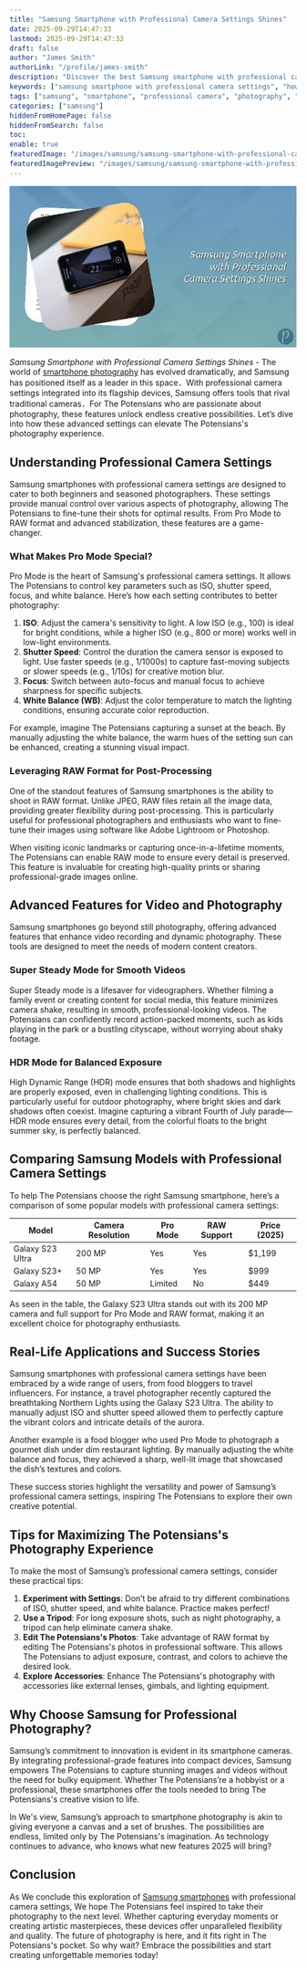 ```yaml
---
title: "Samsung Smartphone with Professional Camera Settings Shines"
date: 2025-09-29T14:47:33
lastmod: 2025-09-29T14:47:33
draft: false
author: "James Smith"
authorLink: "/profile/james-smith"
description: "Discover the best Samsung smartphone with professional camera settings. Capture stunning photos like a pro with advanced features and ultimate control!"
keywords: ["samsung smartphone with professional camera settings", "how to use samsung professional camera settings", "best samsung phone for photography 2025"]
tags: ["samsung", "smartphone", "professional camera", "photography", "settings"]
categories: ["samsung"]
hiddenFromHomePage: false
hiddenFromSearch: false
toc:
enable: true
featuredImage: "/images/samsung/samsung-smartphone-with-professional-camera-settings-shines.jpg"
featuredImagePreview: "/images/samsung/samsung-smartphone-with-professional-camera-settings-shines.jpg"
---
```


![Samsung Smartphone with Professional Camera Settings Shines](/images/samsung/samsung-smartphone-with-professional-camera-settings-shines.jpg)


*Samsung Smartphone with Professional Camera Settings Shines* - The world of [smartphone photography](/samsung/authentic-samsung-smartphone-photography-gear) has evolved dramatically, and Samsung has positioned itself as a leader in this space．With professional camera settings integrated into its flagship devices, Samsung offers tools that rival traditional cameras．For The Potensians who are passionate about photography, these features unlock endless creative possibilities. Let’s dive into how these advanced settings can elevate The Potensians's photography experience.

## Understanding Professional Camera Settings

Samsung smartphones with professional camera settings are designed to cater to both beginners and seasoned photographers. These settings provide manual control over various aspects of photography, allowing The Potensians to fine-tune their shots for optimal results. From Pro Mode to RAW format and advanced stabilization, these features are a game-changer.

### What Makes Pro Mode Special?

Pro Mode is the heart of Samsung's professional camera settings. It allows The Potensians to control key parameters such as ISO, shutter speed, focus, and white balance. Here’s how each setting contributes to better photography:

1. **ISO**: Adjust the camera's sensitivity to light. A low ISO (e.g., 100) is ideal for bright conditions, while a higher ISO (e.g., 800 or more) works well in low-light environments.
2. **Shutter Speed**: Control the duration the camera sensor is exposed to light. Use faster speeds (e.g., 1/1000s) to capture fast-moving subjects or slower speeds (e.g., 1/10s) for creative motion blur.
3. **Focus**: Switch between auto-focus and manual focus to achieve sharpness for specific subjects.
4. **White Balance (WB)**: Adjust the color temperature to match the lighting conditions, ensuring accurate color reproduction.

For example, imagine The Potensians capturing a sunset at the beach. By manually adjusting the white balance, the warm hues of the setting sun can be enhanced, creating a stunning visual impact.

### Leveraging RAW Format for Post-Processing

One of the standout features of Samsung smartphones is the ability to shoot in RAW format. Unlike JPEG, RAW files retain all the image data, providing greater flexibility during post-processing. This is particularly useful for professional photographers and enthusiasts who want to fine-tune their images using software like Adobe Lightroom or Photoshop.

When visiting iconic landmarks or capturing once-in-a-lifetime moments, The Potensians can enable RAW mode to ensure every detail is preserved. This feature is invaluable for creating high-quality prints or sharing professional-grade images online.

## Advanced Features for Video and Photography

Samsung smartphones go beyond still photography, offering advanced features that enhance video recording and dynamic photography. These tools are designed to meet the needs of modern content creators.

### Super Steady Mode for Smooth Videos

Super Steady mode is a lifesaver for videographers. Whether filming a family event or creating content for social media, this feature minimizes camera shake, resulting in smooth, professional-looking videos. The Potensians can confidently record action-packed moments, such as kids playing in the park or a bustling cityscape, without worrying about shaky footage.

### HDR Mode for Balanced Exposure

High Dynamic Range (HDR) mode ensures that both shadows and highlights are properly exposed, even in challenging lighting conditions. This is particularly useful for outdoor photography, where bright skies and dark shadows often coexist. Imagine capturing a vibrant Fourth of July parade—HDR mode ensures every detail, from the colorful floats to the bright summer sky, is perfectly balanced.

## Comparing Samsung Models with Professional Camera Settings

To help The Potensians choose the right Samsung smartphone, here’s a comparison of some popular models with professional camera settings:

<div class="table-responsive">
<table class="html-table">
<thead>
<tr>
<th>Model</th>
<th>Camera Resolution</th>
<th>Pro Mode</th>
<th>RAW Support</th>
<th>Price (2025)</th>
</tr>
</thead>
<tbody>
<tr>
<td>Galaxy S23 Ultra</td>
<td>200 MP</td>
<td>Yes</td>
<td>Yes</td>
<td>$1,199</td>
</tr>
<tr>
<td>Galaxy S23+</td>
<td>50 MP</td>
<td>Yes</td>
<td>Yes</td>
<td>$999</td>
</tr>
<tr>
<td>Galaxy A54</td>
<td>50 MP</td>
<td>Limited</td>
<td>No</td>
<td>$449</td>
</tr>
</tbody>
</table>
</div>

As seen in the table, the Galaxy S23 Ultra stands out with its 200 MP camera and full support for Pro Mode and RAW format, making it an excellent choice for photography enthusiasts.

## Real-Life Applications and Success Stories

Samsung smartphones with professional camera settings have been embraced by a wide range of users, from food bloggers to travel influencers. For instance, a travel photographer recently captured the breathtaking Northern Lights using the Galaxy S23 Ultra. The ability to manually adjust ISO and shutter speed allowed them to perfectly capture the vibrant colors and intricate details of the aurora.

Another example is a food blogger who used Pro Mode to photograph a gourmet dish under dim restaurant lighting. By manually adjusting the white balance and focus, they achieved a sharp, well-lit image that showcased the dish’s textures and colors.

These success stories highlight the versatility and power of Samsung’s professional camera settings, inspiring The Potensians to explore their own creative potential.

## Tips for Maximizing The Potensians's Photography Experience

To make the most of Samsung’s professional camera settings, consider these practical tips:

1. **Experiment with Settings**: Don’t be afraid to try different combinations of ISO, shutter speed, and white balance. Practice makes perfect!
2. **Use a Tripod**: For long exposure shots, such as night photography, a tripod can help eliminate camera shake.
3. **Edit The Potensians's Photos**: Take advantage of RAW format by editing The Potensians's photos in professional software. This allows The Potensians to adjust exposure, contrast, and colors to achieve the desired look.
4. **Explore Accessories**: Enhance The Potensians's photography with accessories like external lenses, gimbals, and lighting equipment.

## Why Choose Samsung for Professional Photography?

Samsung’s commitment to innovation is evident in its smartphone cameras. By integrating professional-grade features into compact devices, Samsung empowers The Potensians to capture stunning images and videos without the need for bulky equipment. Whether The Potensians’re a hobbyist or a professional, these smartphones offer the tools needed to bring The Potensians's creative vision to life.

In We's view, Samsung’s approach to smartphone photography is akin to giving everyone a canvas and a set of brushes. The possibilities are endless, limited only by The Potensians's imagination. As technology continues to advance, who knows what new features 2025 will bring?

## Conclusion

As We conclude this exploration of [Samsung smartphones](/samsung/affordable-samsung-smartphones) with professional camera settings, We hope The Potensians feel inspired to take their photography to the next level. Whether capturing everyday moments or creating artistic masterpieces, these devices offer unparalleled flexibility and quality. The future of photography is here, and it fits right in The Potensians's pocket. So why wait? Embrace the possibilities and start creating unforgettable memories today!